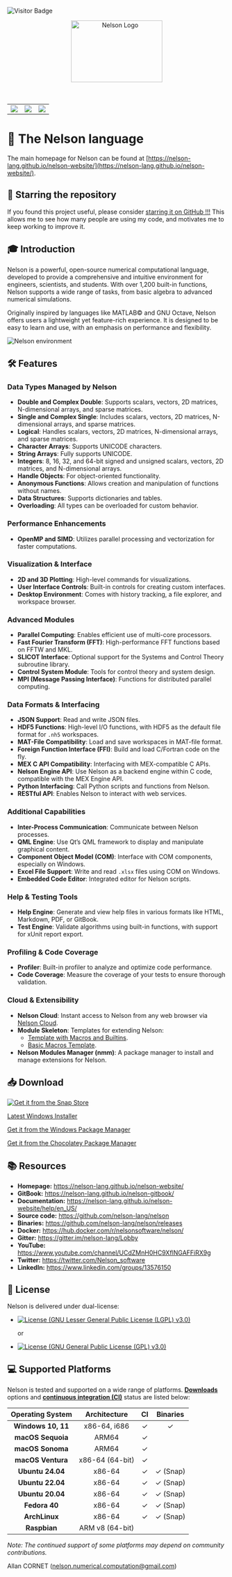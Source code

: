 ![Visitor Badge](https://visitor-badge.laobi.icu/badge?page_id=nelson-lang.nelson)

<div align="center">
  <a href="https://nelson-lang.github.io/nelson-website/" target="_blank">
    <img src="https://github.com/nelson-lang/nelson/blob/master/resources/banner_nelson_small.png?raw=true" alt="Nelson Logo" width="210" height="142"></img>
  </a>
</div>
<br>
<br>

<table>
  <tr>
    <td>
      <a href="https://github.com/nelson-lang/nelson/actions/workflows/ccpp.yml"><img src='https://github.com/nelson-lang/nelson/workflows/C%2FC%2B%2B%20CI/badge.svg'/></a>
    </td>
    <td>
      <a href="https://github.com/nelson-lang/nelson/actions/workflows/codeql-analysis-cpp.yml"><img src='https://github.com/nelson-lang/nelson/actions/workflows/codeql-analysis-cpp.yml/badge.svg'/></a>
    </td>
    <td>
      <a href="https://bestpractices.coreinfrastructure.org/projects/602"><img src='https://bestpractices.coreinfrastructure.org/projects/602/badge'/></a>
    </td>
  </tr>
</table>

# 🚀 The Nelson language

The main homepage for Nelson can be found at [https://nelson-lang.github.io/nelson-website/](https://nelson-lang.github.io/nelson-website/).

## 🌟 **Starring the repository**

If you found this project useful, please consider [starring it on GitHub !!!](https://github.com/nelson-lang/nelson/stargazers) This allows me to see how many people are using my code, and motivates me to keep working to improve it.

## 🎓 **Introduction**

Nelson is a powerful, open-source numerical computational language, developed to provide a comprehensive and intuitive environment for engineers, scientists, and students. With over 1,200 built-in functions, Nelson supports a wide range of tasks, from basic algebra to advanced numerical simulations.

Originally inspired by languages like MATLAB© and GNU Octave, Nelson offers users a lightweight yet feature-rich experience. It is designed to be easy to learn and use, with an emphasis on performance and flexibility.

![Nelson environment](https://github.com/nelson-lang/nelson-website/blob/master/images/Nelson-windows.png?raw=true)

## 🛠️ **Features**

### Data Types Managed by Nelson

- **Double and Complex Double**: Supports scalars, vectors, 2D matrices, N-dimensional arrays, and sparse matrices.
- **Single and Complex Single**: Includes scalars, vectors, 2D matrices, N-dimensional arrays, and sparse matrices.
- **Logical**: Handles scalars, vectors, 2D matrices, N-dimensional arrays, and sparse matrices.
- **Character Arrays**: Supports UNICODE characters.
- **String Arrays**: Fully supports UNICODE.
- **Integers**: 8, 16, 32, and 64-bit signed and unsigned scalars, vectors, 2D matrices, and N-dimensional arrays.
- **Handle Objects**: For object-oriented functionality.
- **Anonymous Functions**: Allows creation and manipulation of functions without names.
- **Data Structures**: Supports dictionaries and tables.
- **Overloading**: All types can be overloaded for custom behavior.

### Performance Enhancements

- **OpenMP and SIMD**: Utilizes parallel processing and vectorization for faster computations.

### Visualization & Interface

- **2D and 3D Plotting**: High-level commands for visualizations.
- **User Interface Controls**: Built-in controls for creating custom interfaces.
- **Desktop Environment**: Comes with history tracking, a file explorer, and workspace browser.

### Advanced Modules

- **Parallel Computing**: Enables efficient use of multi-core processors.
- **Fast Fourier Transform (FFT)**: High-performance FFT functions based on FFTW and MKL.
- **SLICOT Interface**: Optional support for the Systems and Control Theory subroutine library.
- **Control System Module**: Tools for control theory and system design.
- **MPI (Message Passing Interface)**: Functions for distributed parallel computing.

### Data Formats & Interfacing

- **JSON Support**: Read and write JSON files.
- **HDF5 Functions**: High-level I/O functions, with HDF5 as the default file format for `.nh5` workspaces.
- **MAT-File Compatibility**: Load and save workspaces in MAT-file format.
- **Foreign Function Interface (FFI)**: Build and load C/Fortran code on the fly.
- **MEX C API Compatibility**: Interfacing with MEX-compatible C APIs.
- **Nelson Engine API**: Use Nelson as a backend engine within C code, compatible with the MEX Engine API.
- **Python Interfacing**: Call Python scripts and functions from Nelson.
- **RESTful API**: Enables Nelson to interact with web services.

### Additional Capabilities

- **Inter-Process Communication**: Communicate between Nelson processes.
- **QML Engine**: Use Qt’s QML framework to display and manipulate graphical content.
- **Component Object Model (COM)**: Interface with COM components, especially on Windows.
- **Excel File Support**: Write and read `.xlsx` files using COM on Windows.
- **Embedded Code Editor**: Integrated editor for Nelson scripts.

### Help & Testing Tools

- **Help Engine**: Generate and view help files in various formats like HTML, Markdown, PDF, or GitBook.
- **Test Engine**: Validate algorithms using built-in functions, with support for xUnit report export.

### Profiling & Code Coverage

- **Profiler**: Built-in profiler to analyze and optimize code performance.
- **Code Coverage**: Measure the coverage of your tests to ensure thorough validation.

### Cloud & Extensibility

- **Nelson Cloud**: Instant access to Nelson from any web browser via [Nelson Cloud](https://www.npmjs.com/package/nelson-cloud).
- **Module Skeleton**: Templates for extending Nelson:
  - [Template with Macros and Builtins](https://github.com/nelson-lang/module_skeleton).
  - [Basic Macros Template](https://github.com/nelson-lang/module_skeleton_basic).
- **Nelson Modules Manager (nmm)**: A package manager to install and manage extensions for Nelson.

## 📥 **Download**

[![Get it from the Snap Store](https://snapcraft.io/static/images/badges/en/snap-store-black.svg)](https://snapcraft.io/nelson)

[Latest Windows Installer](https://github.com/nelson-lang/nelson/releases)

[Get it from the Windows Package Manager](https://winstall.app/apps/NelsonNumericalSoftware.Nelson)

[Get it from the Chocolatey Package Manager](https://community.chocolatey.org/packages/nelson)

## 📚 **Resources**

- **Homepage:** <https://nelson-lang.github.io/nelson-website/>
- **GitBook:** <https://nelson-lang.github.io/nelson-gitbook/>
- **Documentation:** <https://nelson-lang.github.io/nelson-website/help/en_US/>
- **Source code:** <https://github.com/nelson-lang/nelson>
- **Binaries:** <https://github.com/nelson-lang/nelson/releases>
- **Docker:** <https://hub.docker.com/r/nelsonsoftware/nelson/>
- **Gitter:** <https://gitter.im/nelson-lang/Lobby>
- **YouTube:** <https://www.youtube.com/channel/UCdZMnH0HC9XflNGAFFiRX9g>
- **Twitter:** <https://twitter.com/Nelson_software>
- **LinkedIn:** <https://www.linkedin.com/groups/13576150>

## 📜 **License**

Nelson is delivered under dual-license:

- [![License (GNU Lesser General Public License (LGPL) v3.0)](<https://img.shields.io/badge/License-GNU%20Lesser%20General%20Public%20License%20(LGPL)%20v3.0-blue.svg?style=flat-square>)](https://opensource.org/licenses/LGPL-3.0)

  or

- [![License (GNU General Public License (GPL) v3.0)](<https://img.shields.io/badge/license-GNU%20General%20Public%20License%20(GPL)%20v3.0-blue.svg?style=flat-square>)](https://opensource.org/licenses/GPL-3.0)

## 💻 **Supported Platforms**

Nelson is tested and supported on a wide range of platforms. **[Downloads](https://github.com/nelson-lang/nelson/releases)** options and **[continuous integration (CI)](https://github.com/nelson-lang/nelson/actions/workflows/ccpp.yml)** status are listed below:

| **Operating System** | **Architecture** | **CI** | **Binaries** |
| :------------------: | :--------------: | :----: | :----------: |
|  **Windows 10, 11**  |   x86-64, i686   |   ✓    |      ✓       |
|  **macOS Sequoia**   |      ARM64       |   ✓    |              |
|   **macOS Sonoma**   |      ARM64       |   ✓    |              |
|  **macOS Ventura**   | x86-64 (64-bit)  |   ✓    |              |
|   **Ubuntu 24.04**   |      x86-64      |   ✓    |   ✓ (Snap)   |
|   **Ubuntu 22.04**   |      x86-64      |   ✓    |   ✓ (Snap)   |
|   **Ubuntu 20.04**   |      x86-64      |   ✓    |   ✓ (Snap)   |
|    **Fedora 40**     |      x86-64      |   ✓    |   ✓ (Snap)   |
|    **ArchLinux**     |      x86-64      |   ✓    |   ✓ (Snap)   |
|     **Raspbian**     | ARM v8 (64-bit)  |        |              |

_Note: The continued support of some platforms may depend on community contributions._

Allan CORNET (nelson.numerical.computation@gmail.com)
